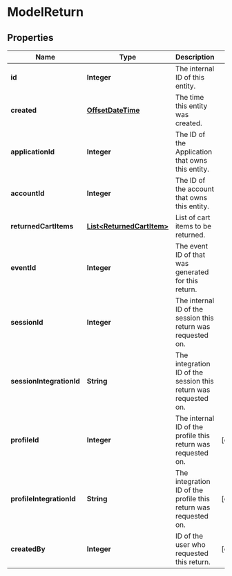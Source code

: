

# ModelReturn

## Properties

Name | Type | Description | Notes
------------ | ------------- | ------------- | -------------
**id** | **Integer** | The internal ID of this entity. | 
**created** | [**OffsetDateTime**](OffsetDateTime.md) | The time this entity was created. | 
**applicationId** | **Integer** | The ID of the Application that owns this entity. | 
**accountId** | **Integer** | The ID of the account that owns this entity. | 
**returnedCartItems** | [**List&lt;ReturnedCartItem&gt;**](ReturnedCartItem.md) | List of cart items to be returned. | 
**eventId** | **Integer** | The event ID of that was generated for this return. | 
**sessionId** | **Integer** | The internal ID of the session this return was requested on. | 
**sessionIntegrationId** | **String** | The integration ID of the session this return was requested on. | 
**profileId** | **Integer** | The internal ID of the profile this return was requested on. |  [optional]
**profileIntegrationId** | **String** | The integration ID of the profile this return was requested on. |  [optional]
**createdBy** | **Integer** | ID of the user who requested this return. |  [optional]



